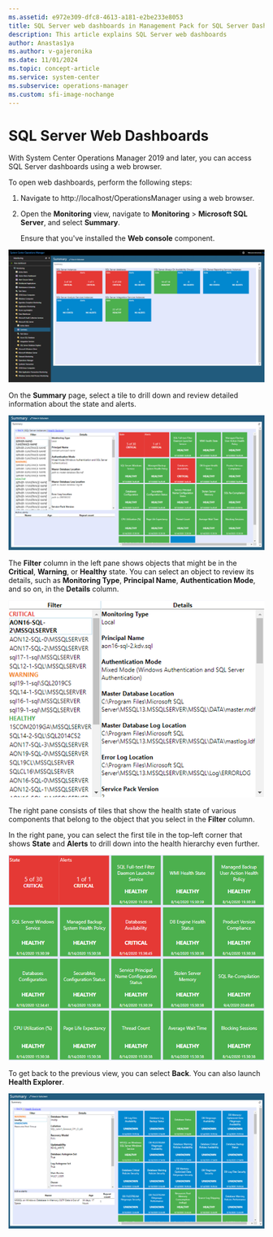 ```yaml
---
ms.assetid: e972e309-dfc8-4613-a181-e2be233e8053
title: SQL Server web dashboards in Management Pack for SQL Server Dashboards
description: This article explains SQL Server web dashboards
author: Anastas1ya
ms.author: v-gajeronika
ms.date: 11/01/2024
ms.topic: concept-article
ms.service: system-center
ms.subservice: operations-manager
ms.custom: sfi-image-nochange
---
```


# SQL Server Web Dashboards

With System Center Operations Manager 2019 and later, you can access SQL Server dashboards using a web browser.

To open web dashboards, perform the following steps:

1. Navigate to http://localhost/OperationsManager using a web browser.

2. Open the **Monitoring** view, navigate to **Monitoring** > **Microsoft SQL Server**, and select **Summary**.

    Ensure that you've installed the **Web console** component.

![Screenshot showing the Summary.](./media/sql-server-dashboards-management-pack/web-summary.png)

On the **Summary** page, select a tile to drill down and review detailed information about the state and alerts.

![Screenshot showing Web alerts and state.](./media/sql-server-dashboards-management-pack/state-alerts.png)

The **Filter** column in the left pane shows objects that might be in the **Critical**, **Warning**, or **Healthy** state. You can select an object to review its details, such as **Monitoring Type**, **Principal Name**, **Authentication Mode**, and so on, in the **Details** column.

![Screenshot showing the Filter.](./media/sql-server-dashboards-management-pack/filtering-states.png)

The right pane consists of tiles that show the health state of various components that belong to the object that you select in the **Filter** column.

In the right pane, you can select the first tile in the top-left corner that shows **State** and **Alerts** to drill down into the health hierarchy even further.

![Screenshot showing Drilling the health hierarchy.](./media/sql-server-dashboards-management-pack/filtered-health-state.png)

To get back to the previous view, you can select **Back**. You can also launch **Health Explorer**.

![Screenshot showing the Back.](./media/sql-server-dashboards-management-pack/getting-back.png)
